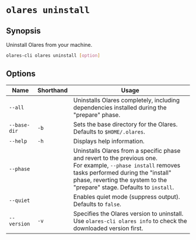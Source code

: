 # `olares uninstall`

## Synopsis
Uninstall Olares from your machine.

```bash
olares-cli olares uninstall [option]
```

## Options

| Name         | Shorthand | Usage                                                                                                                                                                                                                               |
|--------------|-----------|-------------------------------------------------------------------------------------------------------------------------------------------------------------------------------------------------------------------------------------|
| `--all`      |           | Uninstalls Olares completely, including dependencies installed during the "prepare" phase.                                                                                                                                          |
| `--base-dir` | `-b`      | Sets the base directory for the Olares.<br> Defaults to `$HOME/.olares`.                                                                                                                                                            |
| `--help`     | `-h`      | Displays help information.                                                                                                                                                                                                          |
| `--phase`    |           | Uninstalls Olares from a specific phase and revert to the previous one. <br> For example, `--phase install` removes tasks performed during the "install" phase, reverting the system to the "prepare" stage. Defaults to `install`. |
| `--quiet`    |           | Enables quiet mode (suppress output). <br> Defaults to `false`.                                                                                                                                                                     |
| `--version`  | `-v`      | Specifies the Olares version to uninstall. <br>Use `olares-cli olares info` to check the downloaded version first.                                                                                                                  |
